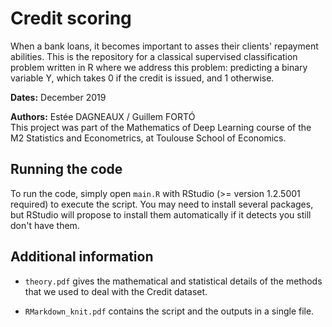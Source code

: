 # Credit scoring

When a bank loans, it becomes important to asses their clients' repayment abilities. This is the repository for a classical supervised classification problem written in R where we address this problem: predicting a binary variable Y, which takes 0 if the credit is issued, and 1 otherwise.

**Dates:** December 2019

**Authors:** Estée DAGNEAUX / Guillem FORTÓ<br>
This project was part of the Mathematics of Deep Learning course of the M2 Statistics and Econometrics, at Toulouse School of Economics.


## Running the code
To run the code, simply open `main.R` with RStudio (>= version 1.2.5001 required) to execute the script. You may need to install several packages, but RStudio will propose to install them automatically if it detects you still don't have them.

## Additional information
- `theory.pdf` gives the mathematical and statistical details of the methods that we used to deal with the Credit dataset.

- `RMarkdown_knit.pdf` contains the script and the outputs in a single file.
